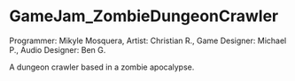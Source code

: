 # GameJam_ZombieDungeonCrawler
  Programmer: Mikyle Mosquera,
  Artist: Christian R.,
  Game Designer: Michael P.,
  Audio Designer: Ben G.

A dungeon crawler based in a zombie apocalypse.

